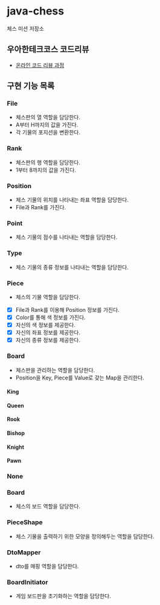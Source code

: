 # java-chess

체스 미션 저장소

## 우아한테크코스 코드리뷰

- [온라인 코드 리뷰 과정](https://github.com/woowacourse/woowacourse-docs/blob/master/maincourse/README.md)

## 구현 기능 목록

### File

- 체스판의 열 역할을 담당한다.
- A부터 H까지의 값을 가진다.
- 각 기물의 포지션을 변환한다. 

### Rank

- 체스판의 행 역할을 담당한다.
- 1부터 8까지의 값을 가진다.

### Position

- 체스 기물의 위치를 나타내는 좌표 역할을 담당한다.
- File과 Rank를 가진다.

### Point

- 체스 기물의 점수를 나타내는 역할을 담당한다.

### Type

- 체스 기물의 종류 정보를 나타내는 역할을 담당한다.

### Piece

- 체스의 기물 역할을 담당한다.
- [x] File과 Rank를 이용해 Position 정보를 가진다.
- [x] Color를 통해 색 정보를 가진다.
- [x] 자신의 색 정보를 제공한다.
- [x] 자신의 좌표 정보를 제공한다.
- [x] 자신의 종류 정보를 제공한다.

### Board

- 체스판을 관리하는 역할을 담당한다.
- Position을 Key, Piece를 Value로 갖는 Map을 관리한다.


#### King

#### Queen

#### Rook

#### Bishop

#### Knight

#### Pawn

### None



### Board

- 체스의 보드 역할을 담당한다.

### PieceShape

- 체스 기물을 출력하기 위한 모양을 정의해두는 역할을 담당한다.


### DtoMapper

- dto를 매핑 역할을 담당한다.

### BoardInitiator

- 게임 보드판을 초기화하는 역할을 담당한다.


